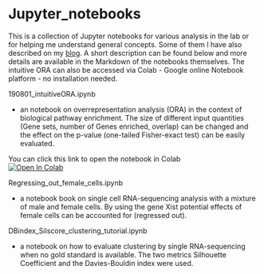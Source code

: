# Jupyter_notebooks

This is a collection of Jupyter notebooks for various analysis in the lab or for helping me understand general concepts. Some of them I have also described on my [blog](https://evafast.github.io/). A short description can be found below and more details are available in the Markdown of the notebooks themselves. The intuitive ORA can also be accessed via Colab - Google online Notebook platform - no installation needed.

190801_intuitiveORA.ipynb
- an notebook on overrepresentation analysis (ORA) in the context of biological pathway enrichment. The size of different input quantities (Gene sets, number of Genes enriched, overlap) can be changed and the effect on the p-value (one-tailed Fisher-exact test) can be easily evaluated.

You can click this link to open the notebook in Colab  
[![Open In Colab](https://colab.research.google.com/assets/colab-badge.svg)](https://colab.research.google.com/github/evafast/Jupyter_notebooks/blob/master/190801_intuitiveORA.ipynb)

Regressing_out_female_cells.ipynb
- a notebook book on single cell RNA-sequencing analysis with a mixture of male and female cells. By using the gene Xist potential effects of female cells can be accounted for (regressed out).

DBindex_Silscore_clustering_tutorial.ipynb
- a notebook on how to evaluate clustering by single RNA-sequencing when no gold standard is available. The two metrics Silhouette Coefficient and the Davies-Bouldin index were used.   
